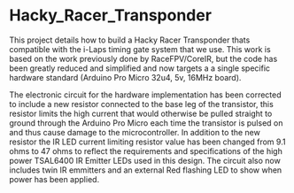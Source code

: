 # Hacky_Racer_Transponder
This project details how to build a Hacky Racer Transponder thats compatible with the i-Laps timing gate system that we use.  This work is based on the work previously done by RaceFPV/CoreIR, but the code has been greatly reduced and simplified and now targets a a single specific hardware standard (Arduino Pro Micro 32u4, 5v, 16MHz board). 

The electronic circuit for the hardware implementation has been corrected to include a new resistor connected to the base leg of the transistor, this resistor limits the high current that would otherwise be pulled straight to ground through the Arduino Pro Micro each time the transistor is pulsed on and thus cause damage to the microcontroller. In addition to the new resistor the IR LED current limiting resistor value has been changed from 9.1 ohms to 47 ohms to reflect the requirements and specifications of the high power TSAL6400 IR Emitter LEDs used in this design. The circuit also now includes twin IR emmitters and an external Red flashing LED to show when power has been applied.  
